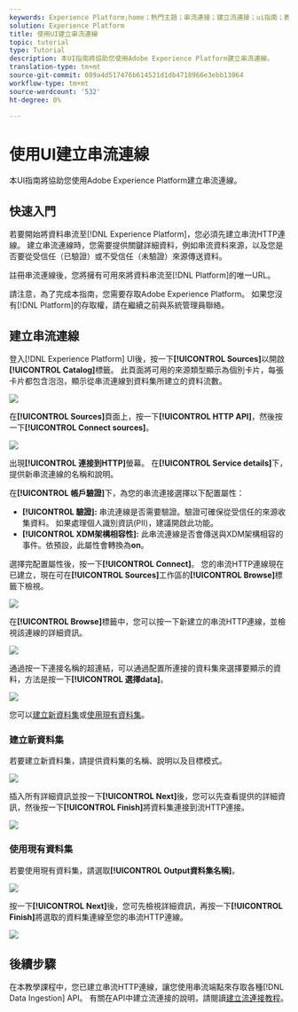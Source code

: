 ```yaml
---
keywords: Experience Platform;home；熱門主題；串流連接；建立流連接；ui指南；教學課程；建立流連接；流攝取；攝取；
solution: Experience Platform
title: 使用UI建立串流連線
topic: tutorial
type: Tutorial
description: 本UI指南將協助您使用Adobe Experience Platform建立串流連線。
translation-type: tm+mt
source-git-commit: 089a4d517476b614521d1db4718966e3ebb13064
workflow-type: tm+mt
source-wordcount: '532'
ht-degree: 0%

---
```



# 使用UI建立串流連線

本UI指南將協助您使用Adobe Experience Platform建立串流連線。

## 快速入門

若要開始將資料串流至[!DNL Experience Platform]，您必須先建立串流HTTP連線。 建立串流連線時，您需要提供關鍵詳細資料，例如串流資料來源，以及您是否要從受信任（已驗證）或不受信任（未驗證）來源傳送資料。

註冊串流連線後，您將擁有可用來將資料串流至[!DNL Platform]的唯一URL。

請注意，為了完成本指南，您需要存取Adobe Experience Platform。 如果您沒有[!DNL Platform]的存取權，請在繼續之前與系統管理員聯絡。

## 建立串流連線

登入[!DNL Experience Platform] UI後，按一下&#x200B;**[!UICONTROL Sources]**&#x200B;以開啟&#x200B;**[!UICONTROL Catalog]**&#x200B;標籤。 此頁面將可用的來源類型顯示為個別卡片，每張卡片都包含泡泡，顯示從串流連線到資料集所建立的資料流數。

![](../images/streaming-ingestion/ui/click-sources.png)

在&#x200B;**[!UICONTROL Sources]**&#x200B;頁面上，按一下&#x200B;**[!UICONTROL HTTP API]**，然後按一下&#x200B;**[!UICONTROL Connect sources]**。

![](../images/streaming-ingestion/ui/click-connect-source.png)

出現&#x200B;**[!UICONTROL 連接到HTTP]**&#x200B;螢幕。 在&#x200B;**[!UICONTROL Service details]**&#x200B;下，提供新串流連線的名稱和說明。

在&#x200B;**[!UICONTROL 帳戶驗證]**&#x200B;下，為您的串流連接選擇以下配置屬性：

- **[!UICONTROL 驗證]:** 串流連線是否需要驗證。驗證可確保從受信任的來源收集資料。 如果處理個人識別資訊(PII)，建議開啟此功能。
- **[!UICONTROL XDM架構相容性]:** 此串流連線是否會傳送與XDM架構相容的事件。依預設，此屬性會轉換為&#x200B;**on**。

選擇完配置屬性後，按一下&#x200B;**[!UICONTROL Connect]**。 您的串流HTTP連線現在已建立，現在可在&#x200B;**[!UICONTROL Sources]**&#x200B;工作區的&#x200B;**[!UICONTROL Browse]**&#x200B;標籤下檢視。

![](../images/streaming-ingestion/ui/http-sources-details.png)

在&#x200B;**[!UICONTROL Browse]**&#x200B;標籤中，您可以按一下新建立的串流HTTP連線，並檢視該連線的詳細資訊。

![](../images/streaming-ingestion/ui/browse-sources.png)

通過按一下連接名稱的超連結，可以通過配置所連接的資料集來選擇要顯示的資料，方法是按一下&#x200B;**[!UICONTROL 選擇data]**。

![](../images/streaming-ingestion/ui/select-data.png)

您可以[建立新資料集](#create-a-new-dataset)或[使用現有資料集](#use-an-existing-dataset)。

### 建立新資料集

若要建立新資料集，請提供資料集的名稱、說明以及目標模式。

![](../images/streaming-ingestion/ui/create-new-dataset.png)

插入所有詳細資訊並按一下&#x200B;**[!UICONTROL Next]**&#x200B;後，您可以先查看提供的詳細資訊，然後按一下&#x200B;**[!UICONTROL Finish]**&#x200B;將資料集連接到流HTTP連接。

![](../images/streaming-ingestion/ui/review-create-new-dataset.png)

### 使用現有資料集

若要使用現有資料集，請選取&#x200B;**[!UICONTROL Output資料集名稱]**。

![](../images/streaming-ingestion/ui/use-existing-dataset.png)

按一下&#x200B;**[!UICONTROL Next]**&#x200B;後，您可先檢視詳細資訊，再按一下&#x200B;**[!UICONTROL Finish]**&#x200B;將選取的資料集連線至您的串流HTTP連線。

![](../images/streaming-ingestion/ui/review-existing-dataset.png)

## 後續步驟

在本教學課程中，您已建立串流HTTP連線，讓您使用串流端點來存取各種[!DNL Data Ingestion] API。 有關在API中建立流連接的說明，請閱讀[建立流連接教程](../tutorials/create-streaming-connection.md)。
